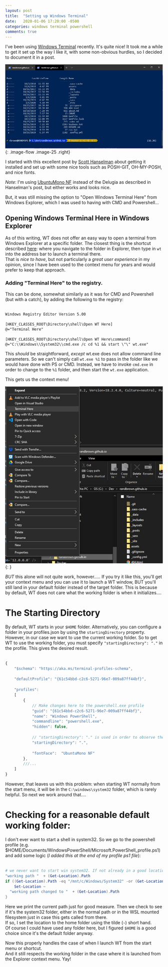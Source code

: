 ```yaml
---
layout: post
title:  "Setting up Windows Terminal"
date:   2020-01-06 17:20:00 -0500
categories: windows terminal powershell
comments: true
---
```


I've been using [Windows Terminal](https://github.com/microsoft/terminal)  recently.  It's quite nice! 
It took me a while to get it set up the way I like it, with some non-obvious hurdles,
so I decided to document it in a post.

![Windows Terminal](/assets/pics/wt_randbrown.jpg "Windows Terminal"){: .image-flow .image-25 .right} 

I started with this excellent post by [Scott Hanselman](https://www.hanselman.com/blog/HowToMakeAPrettyPromptInWindowsTerminalWithPowerlineNerdFontsCascadiaCodeWSLAndOhmyposh.aspx)
about getting it installed and set up with some nice tools such as
POSH-GIT, OH-MY-POSH, and nice fonts.

*Note*: I'm using [UbuntuMono NF](https://github.com/ryanoasis/nerd-fonts/tree/master/patched-fonts/UbuntuMono) instead of the Delugia as described in Hanselman's post, but either works and looks nice.

But, it was still missing the option to "Open Windows Terminal Here" from Windows Explorer, which I was used to having with CMD and Powershell... 

## Opening Windows Terminal Here in Windows Explorer

As of this writing, WT does not offer an easy way to open a terminal from Windows Explorer at a specific folder.
The closest thing is the shortcut described [here](https://github.com/microsoft/terminal/issues/878):
where you navigate to the folder in Explorer, then type in `wt` into the address bar to launch a terminal there.  
That is *nice to have*, but not particularly a *great user experience* in my opinion,
since I have been used to the context menu for years and would prefer to keep that approach.

### Adding "Terminal Here" to the registry.  

This can be done, somewhat similarly as it was for CMD and Powershell (but with a catch),
by adding the following to the registry:

```registry

Windows Registry Editor Version 5.00

[HKEY_CLASSES_ROOT\Directory\shell\Open WT Here]
@="Terminal Here"

[HKEY_CLASSES_ROOT\Directory\shell\Open WT Here\command]
@="C:\\Windows\\System32\\cmd.exe /c cd %1 && start \"\" wt.exe"

```

This *should* be straightforward, *except* wt.exe does not allow command line parameters. 
So we can't simply call `wt.exe %1` to pass in the folder like we would have done with PS or CMD. 
Instead, we have to invoke `cmd.exe` in order to change to the `%1` folder, and then start the `wt.exe` application. 

This gets us the context menu!  

![Terminal Here Context Menu](/assets/pics/wt_context_menu.jpg "Terminal Here Context Menu"){:  } 


*BUT* this alone will not quite work, however..... 
If you try it like this, you'll get your context menu and you can use it to launch a WT window, 
BUT you'll still land in your default folder instead of the target folder.  This is because by default, 
WT does not care what the working folder is when it initializes....

# The Starting Directory

By default, WT starts in your `$HOME` folder.  Alternatively, you can configure a folder in your profiles.json by using the `startingDirectory` property.  However, in our case we want to use the current working folder.  So to get WT to use the working folder, you must specify `"startingDirectory": "."` in the profile. This gives the desired result.

```javascript

{
    "$schema": "https://aka.ms/terminal-profiles-schema",

    "defaultProfile": "{61c54bbd-c2c6-5271-96e7-009a87ff44bf}",

    "profiles":
    [
        {
            // Make changes here to the powershell.exe profile
            "guid": "{61c54bbd-c2c6-5271-96e7-009a87ff44bf}",
            "name": "Windows PowerShell",
            "commandline": "powershell.exe",
            "hidden": false,

            // "startingDirectory": "." is used in order to observe the 'start in' of a windows shortcut, etc
            "startingDirectory": ".",

            "fontFace":  "UbuntuMono NF"
        },
        ///...
    ]
}
```

However, that leaves us with this problem:  when starting WT normally from the start menu, it will be in the `C:\windows\system32` folder, which is rarely helpful.  So next we work around that....

# Checking for a reasonable default working folder:

I don't ever want to start a shell in system32.  So we go to the powershell profile (e.g. $HOME/Documents/WindowsPowerShell/Microsoft.PowerShell_profile.ps1) and add some logic (*I added this at the end of my profile ps1 file*):

```powershell

# we never want to start win system32. If not already in a good location, move to $HOME
"working path "  + (Get-Location).Path
if ((Get-Location).Path -eq "/mnt/c/Windows/System32" -or (Get-Location).Path -eq "C:\WINDOWS\system32" ) {
	Set-Location ~ 
  "working path changed to "  + (Get-Location).Path
}

```

Here we print the current path just for good measure.  Then we check to see if it's the system32 folder, 
either in the normal path or in the WSL mounted filesystem just in case this gets called from there.  
If so, I set the location to the home folder using the tilde (`~`) short hand.  
Of course I could have used any folder here, but I figured `$HOME` is a good choice since it's the
default folder anyway.

Now this properly handles the case of when I launch WT from the start menu or shortcut.  
And it still respects the working folder in the case where it is launched from the Explorer context menu.  Yay!

